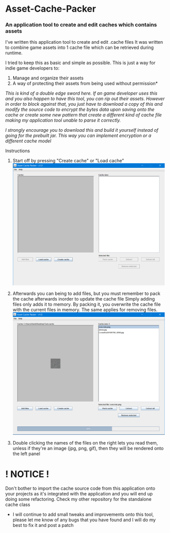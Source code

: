 # Asset-Cache-Packer
### An application tool to create and edit caches which contains assets

I've written this application tool to create and edit .cache files
It was written to combine game assets into 1 cache file
which can be retrieved during runtime.

I tried to keep this as basic and simple as possible.
This is just a way for indie game developers to:
1. Manage and organize their assets
2. A way of protecting their assets from being used without permission*


*This is kind of a double edge sword here. If an game developer uses this and you also happen to have this tool, you can rip out their assets.
However in order to block against that, you just have to download a copy of this and modify the source code to encrypt the bytes data upon saving onto the cache or create some new pattern that create a different kind of cache file making my application tool unable to parse it correctly.*

*I strongly encourage you to download this and build it yourself instead of going for the prebuilt jar. This way you can implement encryption or a different cache model*

Instructions
1. Start off by pressing "Create cache" or "Load cache"
![The main view of the application](https://raw.githubusercontent.com/DTanJP/Asset-Cache-Packer/master/images/Screenshot_1.png)

2. Afterwards you can being to add files, but you must remember to pack the cache afterwards inorder to update the cache file
Simply adding files only adds it to memory. By packing it, you overwrite the cache file with the current files in memory.
The same applies for removing files.
![Viewing a cache](https://raw.githubusercontent.com/DTanJP/Asset-Cache-Packer/master/images/Screenshot_2.png)

3. Double clicking the names of the files on the right lets you read them, unless if they're an image (jpg, png, gif), then they will be rendered onto the left panel

# ! NOTICE !
Don't bother to import the cache source code from this application onto your projects as it's integrated with the application and you will end up doing some refactoring. Check my other repository for the standalone cache class

* I will continue to add small tweaks and improvements onto this tool, please let me know of any bugs that you have found and I will do my best to fix it and post a patch
